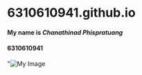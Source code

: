 # 6310610941.github.io

#### My name is ***Chanathinad Phispratuang***

#### 6310610941

"![My Image](picc.png)
